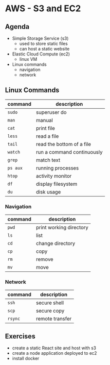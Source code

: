 # AWS - S3 and EC2

## Agenda

* Simple Storage Service (s3)
  * used to store static files
  * can host a static website
* Elastic Cloud Compute (ec2)
  * linux VM
* Linux commands
  * navigation
  * network

## Linux Commands

command | description
------- | -----------
`sudo`  | superuser do
`man`   | manual
`cat`   | print file
`less`  | read a file
`tail`  | read the bottom of a file
`watch` | run a command continuously
`grep`  | match text
`ps aux`| running processes
`htop`  | activity monitor
`df`    | display filesystem
`du`    | disk usage

### Navigation

command | description
------- | -----------
`pwd`   | print working directory
`ls`    | list
`cd`    | change directory
`cp`    | copy
`rm`    | remove
`mv`    | move

### Network

command | description
------- | -----------
`ssh`   | secure shell
`scp`   | secure copy
`rsync` | remote transfer

## Exercises

* create a static React site and host with s3
* create a node application deployed to ec2
* install docker
